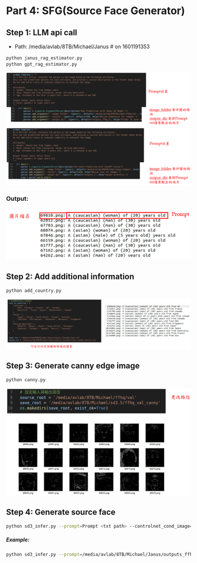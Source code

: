 # Part 4: SFG(Source Face Generator)
## Step 1: LLM api call
- Path: /media/avlab/8TB/Michael/Janus # on 1601191353
```bash
python janus_rag_estimator.py
python gpt_rag_estimator.py
```
![janus_rag_estimator](janus_rag_estimator.png)
![gpt_rag_estimator](gpt_rag_estimator.png)
### Output:
![Output](prompt_output.png)
## Step 2: Add additional information
```bash
python add_country.py
```
![add_country](add_country.png)
## Step 3: Generate canny edge image
```bash
python canny.py
```
![canny](canny.png)
## Step 4: Generate source face
```bash
python sd3_infer.py --prompt=Prompt <txt path> --controlnet_cond_image=<mapped canny image path> --controlnet_ckpt=controlnet<weight path> --out_dir=<output path> 
```
##### Example:
```bash
python sd3_infer.py --prompt=/media/avlab/8TB/Michael/Janus/outputs_ffhq/predictions_random_country.txt --controlnet_cond_image=/media/avlab/8TB/Michael/sd3.5/ffhq_val_canny --controlnet_ckpt=models/sd3.5_large_controlnet_canny.safetensors --out_dir=outputs/sd3.5_large_canny
```